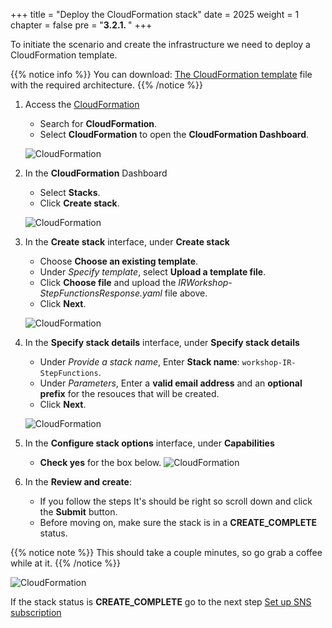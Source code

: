 +++
title = "Deploy the CloudFormation stack"
date = 2025
weight = 1
chapter = false
pre = "<b>3.2.1. </b>"
+++


<!-- #### Create IAM Policies & Roles: -->
To initiate the scenario and create the infrastructure we need to deploy a CloudFormation template.

{{% notice info %}}
You can download: [The CloudFormation template](/files/IRWorkshop-StepFunctionsResponse.yaml) file with the required architecture.
{{% /notice %}}

1. Access the [CloudFormation](https://us-east-1.console.aws.amazon.com/cloudformation/home?region=us-east-1#/stacks/create)

   - Search for **CloudFormation**.
   - Select **CloudFormation** to open the **CloudFormation Dashboard**.

   ![CloudFormation](../../../images/2/2.1/CloudFormation.png)

2. In the **CloudFormation** Dashboard

   - Select **Stacks**.
   - Click **Create stack**.

   ![CloudFormation](../../../images/2/2.1/Stack.png?width=90pc)

3. In the **Create stack** interface, under **Create stack**

   - Choose **Choose an existing template**.
   - Under _Specify template_, select **Upload a template file**.
   - Click **Choose file** and upload the _IRWorkshop-StepFunctionsResponse.yaml_ file above.
   - Click **Next**.

   ![CloudFormation](../../../images/3/3.2/3.2.1/Create_stack.png?width=90pc)

4. In the **Specify stack details** interface, under **Specify stack details**

   - Under _Provide a stack name_, Enter **Stack name**: `workshop-IR-StepFunctions`.
   - Under _Parameters_, Enter a **valid email address** and an **optional prefix** for the resouces that will be created.
   - Click **Next**.

   ![CloudFormation](../../../images/3/3.2/3.2.1/Specify_stack_details.png?width=90pc)

5. In the **Configure stack options** interface, under **Capabilities**

   - **Check yes** for the box below.
    ![CloudFormation](../../../images/3/3.2/3.2.1/Capabilities.png?width=90pc)

6. In the **Review and create**:
   - If you follow the steps It's should be right so scroll down and click the **Submit** button.
   - Before moving on, make sure the stack is in a **CREATE_COMPLETE** status.

{{% notice note %}}
This should take a couple minutes, so go grab a coffee while at it.
{{% /notice %}}

   ![CloudFormation](../../../images/3/3.2/3.2.1/Stack_create_complete.png?width=90pc)

If the stack status is **CREATE_COMPLETE** go to the next step [Set up SNS subscription](../3.2.2-SNS-subscription)


